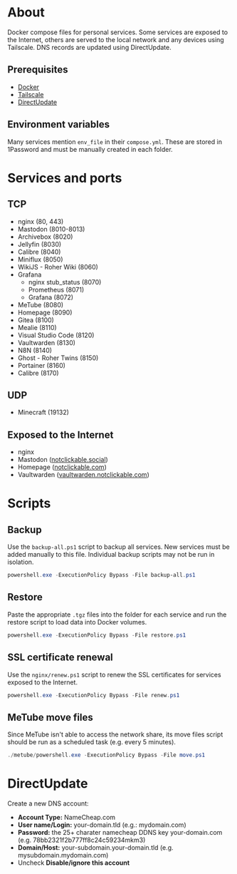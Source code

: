 # About

Docker compose files for personal services. Some services are exposed to the Internet, others are served to the local network and any devices using Tailscale. DNS records are updated using DirectUpdate.

## Prerequisites

- [Docker](https://www.docker.com/products/docker-desktop/)
- [Tailscale](https://tailscale.com/download/)
- [DirectUpdate](https://www.directupdate.net/)

## Environment variables

Many services mention `env_file` in their `compose.yml`. These are stored in 1Password and must be manually created in each folder.

# Services and ports

## TCP
- nginx (80, 443)
- Mastodon (8010-8013)
- Archivebox (8020)
- Jellyfin (8030)
- Calibre (8040)
- Miniflux (8050)
- WikiJS - Roher Wiki (8060)
- Grafana
    - nginx stub_status (8070)
    - Prometheus (8071)
    - Grafana (8072)
- MeTube (8080)
- Homepage (8090)
- Gitea (8100)
- Mealie (8110)
- Visual Studio Code (8120)
- Vaultwarden (8130)
- N8N (8140)
- Ghost - Roher Twins (8150)
- Portainer (8160)
- Calibre (8170)

## UDP
- Minecraft (19132)

## Exposed to the Internet

- nginx
- Mastodon ([notclickable.social](https://notclickable.social))
- Homepage ([notclickable.com](https://notclickable.com))
- Vaultwarden ([vaultwarden.notclickable.com](https://vaultwarden.notclickable.com))

# Scripts

## Backup

Use the `backup-all.ps1` script to backup all services. New services must be added manually to this file. Individual backup scripts may not be run in isolation.

``` powershell
powershell.exe -ExecutionPolicy Bypass -File backup-all.ps1
```

## Restore

Paste the appropriate `.tgz` files into the folder for each service and run the restore script to load data into Docker volumes.

``` powershell
powershell.exe -ExecutionPolicy Bypass -File restore.ps1
```

## SSL certificate renewal

Use the `nginx/renew.ps1` script to renew the SSL certificates for services exposed to the Internet.

``` powershell
powershell.exe -ExecutionPolicy Bypass -File renew.ps1
```

## MeTube move files

Since MeTube isn't able to access the network share, its move files script should be run as a scheduled task (e.g. every 5 minutes).

``` powershell
./metube/powershell.exe -ExecutionPolicy Bypass -File move.ps1
```

# DirectUpdate

Create a new DNS account:

- **Account Type:** NameCheap.com
- **User name/Login:** your-domain.tld (e.g.: mydomain.com)
- **Password:** the 25+ charater namecheap DDNS key your-domain.com (e.g. 78bb2321f2b777ff8c24c59234mkm3)
- **Domain/Host:** your-subdomain.your-domain.tld (e.g. mysubdomain.mydomain.com)
- Uncheck **Disable/ignore this account**